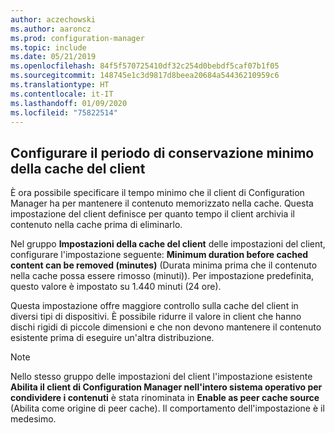 ```yaml
---
author: aczechowski
ms.author: aaroncz
ms.prod: configuration-manager
ms.topic: include
ms.date: 05/21/2019
ms.openlocfilehash: 84f5f570725410df32c254d0bebdf5caf07b1f05
ms.sourcegitcommit: 148745e1c3d9817d8beea20684a54436210959c6
ms.translationtype: HT
ms.contentlocale: it-IT
ms.lasthandoff: 01/09/2020
ms.locfileid: "75822514"
---
```

## <a name="bkmk_cache"></a> Configurare il periodo di conservazione minimo della cache del client

<!--4485509-->

È ora possibile specificare il tempo minimo che il client di Configuration Manager ha per mantenere il contenuto memorizzato nella cache. Questa impostazione del client definisce per quanto tempo il client archivia il contenuto nella cache prima di eliminarlo.

Nel gruppo **Impostazioni della cache del client** delle impostazioni del client, configurare l'impostazione seguente: **Minimum duration before cached content can be removed (minutes)** (Durata minima prima che il contenuto nella cache possa essere rimosso (minuti)). Per impostazione predefinita, questo valore è impostato su 1.440 minuti (24 ore).

Questa impostazione offre maggiore controllo sulla cache del client in diversi tipi di dispositivi. È possibile ridurre il valore in client che hanno dischi rigidi di piccole dimensioni e che non devono mantenere il contenuto esistente prima di eseguire un'altra distribuzione.

> [!Note]  
> Nello stesso gruppo delle impostazioni del client l'impostazione esistente **Abilita il client di Configuration Manager nell'intero sistema operativo per condividere i contenuti** è stata rinominata in **Enable as peer cache source** (Abilita come origine di peer cache). Il comportamento dell'impostazione è il medesimo.  
